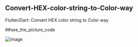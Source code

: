 ## Convert-HEX-color-string-to-Color-way
Flutter/Dart: Convert HEX color string to Color way

##see_the_picture_code


![image](https://user-images.githubusercontent.com/61331272/79016742-8e886800-7b91-11ea-8b1e-c804fcfdf5a2.png)

